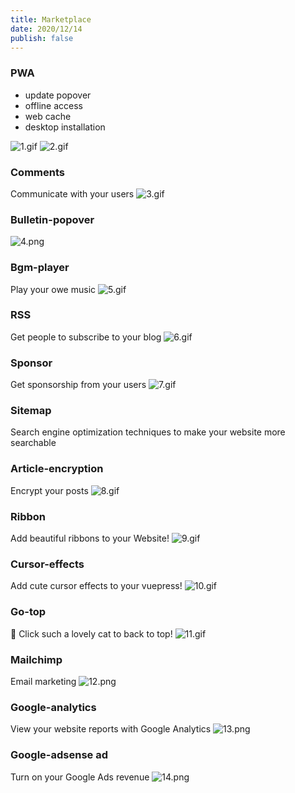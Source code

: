 ```yaml
---
title: Marketplace
date: 2020/12/14
publish: false
---
```


### PWA
- update popover
- offline access
- web cache
- desktop installation

![1.gif](./image/marketplace/plugin-1.gif)
![2.gif](./image/marketplace/plugin-2.gif)
### Comments
Communicate with your users 
![3.gif](./image/marketplace/plugin-3.gif)

### Bulletin-popover
![4.png](./image/marketplace/plugin-4.png)

### Bgm-player
Play your owe music
![5.gif](./image/marketplace/plugin-5.gif)

### RSS
Get people to subscribe to your blog
![6.gif](./image/marketplace/plugin-6.gif)

### Sponsor
Get sponsorship from your users
![7.gif](./image/marketplace/plugin-7.gif)

<!-- ### Image zoom
zoom your Image -->
### Sitemap
Search engine optimization techniques to make your website more searchable

### Article-encryption
Encrypt your posts
![8.gif](./image/marketplace/plugin-8.gif)

### Ribbon
Add beautiful ribbons to your Website!
![9.gif](./image/marketplace/plugin-9.gif)
### Cursor-effects
Add cute cursor effects to your vuepress!
![10.gif](./image/marketplace/plugin-10.gif)

### Go-top
🐾 Click such a lovely cat to back to top!
![11.gif](./image/marketplace/plugin-11.gif)

### Mailchimp
Email marketing
![12.png](./image/marketplace/plugin-12.png)

### Google-analytics 
View your website reports with Google Analytics
![13.png](./image/marketplace/plugin-13.png)

### Google-adsense ad
Turn on your Google Ads revenue
![14.png](./image/marketplace/plugin-14.png)